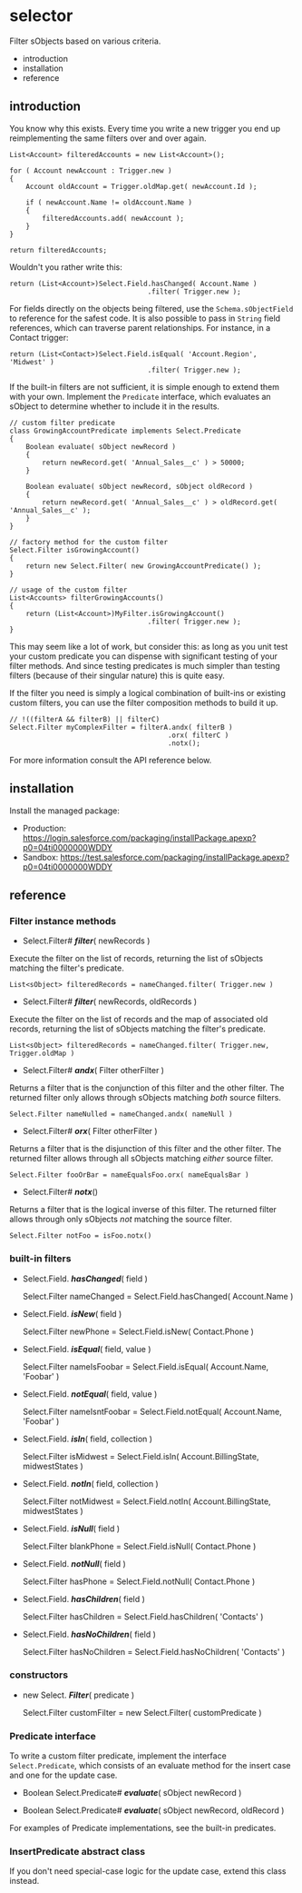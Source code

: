 selector
========

Filter sObjects based on various criteria.

 * introduction
 * installation
 * reference

introduction
------------

You know why this exists.  Every time you write a new trigger
you end up reimplementing the same filters over and over again.

    List<Account> filteredAccounts = new List<Account>();

    for ( Account newAccount : Trigger.new )
    {
        Account oldAccount = Trigger.oldMap.get( newAccount.Id );

        if ( newAccount.Name != oldAccount.Name )
        {
            filteredAccounts.add( newAccount );
        }
    }

    return filteredAccounts;

Wouldn't you rather write this:

    return (List<Account>)Select.Field.hasChanged( Account.Name )
                                      .filter( Trigger.new );

For fields directly on the objects being filtered, use the
`Schema.sObjectField` to reference for the safest code.  It
is also possible to pass in `String` field references, which
can traverse parent relationships.  For instance, in a
Contact trigger:

    return (List<Contact>)Select.Field.isEqual( 'Account.Region', 'Midwest' )
                                      .filter( Trigger.new );

If the built-in filters are not sufficient, it is simple
enough to extend them with your own.  Implement the
`Predicate` interface, which evaluates an sObject to
determine whether to include it in the results.

    // custom filter predicate
    class GrowingAccountPredicate implements Select.Predicate
    {
        Boolean evaluate( sObject newRecord )
        {
            return newRecord.get( 'Annual_Sales__c' ) > 50000;
        }

        Boolean evaluate( sObject newRecord, sObject oldRecord )
        {
            return newRecord.get( 'Annual_Sales__c' ) > oldRecord.get( 'Annual_Sales__c' );
        }
    }

    // factory method for the custom filter
    Select.Filter isGrowingAccount()
    {
        return new Select.Filter( new GrowingAccountPredicate() );
    }

    // usage of the custom filter
    List<Accounts> filterGrowingAccounts()
    {
        return (List<Account>)MyFilter.isGrowingAccount()
                                      .filter( Trigger.new );
    }

This may seem like a lot of work, but consider this: as long
as you unit test your custom predicate you can dispense with
significant testing of your filter methods.  And since
testing predicates is much simpler than testing filters
(because of their singular nature) this is quite easy.

If the filter you need is simply a logical combination of
built-ins or existing custom filters, you can use the
filter composition methods to build it up.

    // !((filterA && filterB) || filterC)
    Select.Filter myComplexFilter = filterA.andx( filterB )
                                           .orx( filterC )
                                           .notx();

For more information consult the API reference below.

installation
------------

Install the managed package:

 * Production: <https://login.salesforce.com/packaging/installPackage.apexp?p0=04ti0000000WDDY>
 * Sandbox: <https://test.salesforce.com/packaging/installPackage.apexp?p0=04ti0000000WDDY>

reference
---------

### Filter instance methods

 * Select.Filter# ***filter***( newRecords )

Execute the filter on the list of records, returning the
list of sObjects matching the filter's predicate.

    List<sObject> filteredRecords = nameChanged.filter( Trigger.new )

 * Select.Filter# ***filter***( newRecords, oldRecords )

Execute the filter on the list of records and the map of
associated old records, returning the list of sObjects
matching the filter's predicate.

    List<sObject> filteredRecords = nameChanged.filter( Trigger.new, Trigger.oldMap )

 * Select.Filter# ***andx***( Filter otherFilter )

Returns a filter that is the conjunction of this filter and
the other filter.  The returned filter only allows through
sObjects matching _both_ source filters.

    Select.Filter nameNulled = nameChanged.andx( nameNull )

 * Select.Filter# ***orx***( Filter otherFilter )

Returns a filter that is the disjunction of this filter and
the other filter.  The returned filter allows through all
sObjects matching _either_ source filter.

    Select.Filter fooOrBar = nameEqualsFoo.orx( nameEqualsBar )

 * Select.Filter# ***notx***()

Returns a filter that is the logical inverse of this filter.
The returned filter allows through only sObjects _not_
matching the source filter.

    Select.Filter notFoo = isFoo.notx()

### built-in filters

 * Select.Field. ***hasChanged***( field )

    Select.Filter nameChanged = Select.Field.hasChanged( Account.Name )

 * Select.Field. ***isNew***( field )

    Select.Filter newPhone = Select.Field.isNew( Contact.Phone )

 * Select.Field. ***isEqual***( field, value )

    Select.Filter nameIsFoobar = Select.Field.isEqual( Account.Name, 'Foobar' )

 * Select.Field. ***notEqual***( field, value )

    Select.Filter nameIsntFoobar = Select.Field.notEqual( Account.Name, 'Foobar' )

 * Select.Field. ***isIn***( field, collection )

    Select.Filter isMidwest = Select.Field.isIn( Account.BillingState, midwestStates )

 * Select.Field. ***notIn***( field, collection )

    Select.Filter notMidwest = Select.Field.notIn( Account.BillingState, midwestStates )

 * Select.Field. ***isNull***( field )

    Select.Filter blankPhone = Select.Field.isNull( Contact.Phone )

 * Select.Field. ***notNull***( field )

    Select.Filter hasPhone = Select.Field.notNull( Contact.Phone )

 * Select.Field. ***hasChildren***( field )

    Select.Filter hasChildren = Select.Field.hasChildren( 'Contacts' )

 * Select.Field. ***hasNoChildren***( field )

    Select.Filter hasNoChildren = Select.Field.hasNoChildren( 'Contacts' )

### constructors

 * new Select. ***Filter***( predicate )

     Select.Filter customFilter = new Select.Filter( customPredicate )

### Predicate interface

To write a custom filter predicate, implement the interface `Select.Predicate`, which
consists of an evaluate method for the insert case and one for the update case.

 * Boolean Select.Predicate# ***evaluate***( sObject newRecord )

 * Boolean Select.Predicate# ***evaluate***( sObject newRecord, oldRecord )

For examples of Predicate implementations, see the built-in predicates.

### InsertPredicate abstract class

If you don't need special-case logic for the update case, extend this class instead.
